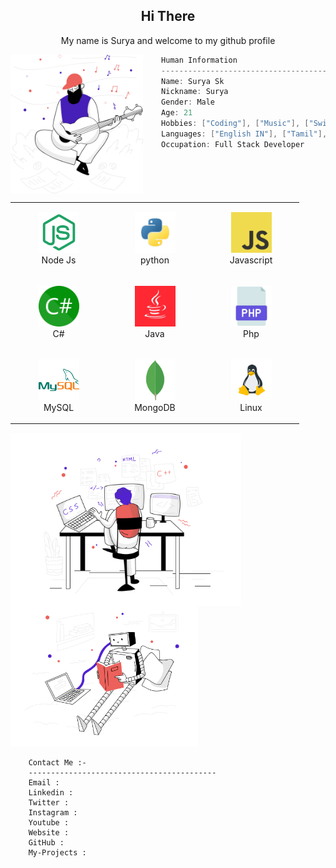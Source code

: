 <p align="center">
</p>

<h2 align="center">Hi There</h2>
<p align="center">My name is Surya and welcome to my github profile</p>
<img align="left" src="svg/inspiration.svg" height="222px"/>


```csharp
    Human Information
    ------------------------------------------
    Name: Surya Sk
    Nickname: Surya
    Gender: Male
    Age: 21
    Hobbies: ["Coding"], ["Music"], ["Swimming"]
    Languages: ["English IN"], ["Tamil"],["Kannada"], ["Marathi"], ["Hindi"]
    Occupation: Full Stack Developer
```

<br>

<div align="center">
    <table align="left">
        <tr>
            <td align="center" width="140" height="112.43">
                <img src="icons/node.png" width="65px"/>
                <br /> Node Js
            </td>
            <td align="center" width="140" height="112.43">
                <img src="icons/python.png" width="65px"/>
                <br /> python
            </td>
            <td align="center" width="140" height="112.43">
                <img src="icons/javascript.png" width="65px"/>
                <br /> Javascript
            </td>
                    </tr>

<tr>
            <td align="center" width="140" height="112.43">
                <img src="icons/csharp.png" width="65px"/>
                <br /> C#
            </td>
            <td align="center" width="140" height="112.43">
                <img src="icons/java.png" width="65px"/>
                <br /> Java
            </td>
            <td align="center" width="140" height="112.43">
                <img src="icons/php.png" width="65px"/>
                <br /> Php
            </td>
        </tr>
        <tr>
            <td align="center" width="140" height="112.43">
                <img src="icons/mysql.png" width="65px"/>
                <br /> MySQL
            </td>
            <td align="center" width="140" height="112.43">
                <img src="icons/mongodb.png" width="65px"/>
                <br /> MongoDB
            </td>
            <td align="center" width="140" height="112.43">
                <img src="icons/linux.png" width="65px"/>
                <br /> Linux
            </td>
        </tr>
    </table>

<img align="left" src="svg/webdevelopment.svg" height="277px"/>
    

</div>

<br>
<br>
<br>
<br>
<br>

<img src="svg/artificialintelligence.svg" height="225px"/>

```
    Contact Me :-
    ------------------------------------------
    Email :
    Linkedin :
    Twitter :
    Instagram :
    Youtube :
    Website :
    GitHub :
    My-Projects :

```
